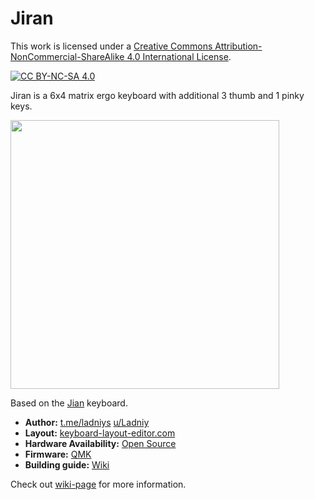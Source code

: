 # Jiran

This work is licensed under a
[Creative Commons Attribution-NonCommercial-ShareAlike 4.0 International License][cc-by-nc-sa].

[![CC BY-NC-SA 4.0][cc-by-nc-sa-image]][cc-by-nc-sa]

[cc-by-nc-sa]: http://creativecommons.org/licenses/by-nc-sa/4.0/
[cc-by-nc-sa-image]: https://licensebuttons.net/l/by-nc-sa/4.0/88x31.png
[cc-by-nc-sa-shield]: https://img.shields.io/badge/License-CC%20BY--NC--SA%204.0-lightgrey.svg

Jiran is a 6x4 matrix ergo keyboard with additional 3 thumb and 1 pinky keys.

<img src="https://i.imgur.com/m2xzmNM.png" data-canonical-src="Render" height="430"/>

Based on the [Jian](https://github.com/KGOH/Jian-Info) keyboard.

* __Author:__ [t.me/ladniys](https://t.me/ladniys) [u/Ladniy](https://reddit.com/u/Ladniy)
* __Layout:__ [keyboard-layout-editor.com](http://www.keyboard-layout-editor.com/#/gists/0547cd126f61f8c3f76b0a9952901da4)
* __Hardware Availability:__ [Open Source](https://github.com/Ladniy/jiran/releases/tag/v1.0)
* __Firmware:__ [QMK](https://github.com/qmk/qmk_firmware)
* __Building guide:__ [Wiki](https://github.com/Ladniy/jiran/wiki)

Check out [wiki-page](https://github.com/Ladniy/jiran/wiki) for more information.
